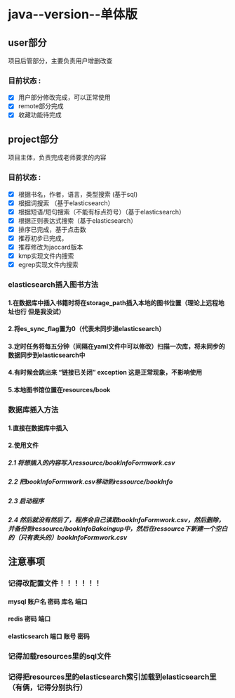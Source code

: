 # java--version--单体版

## user部分 
项目后管部分，主要负责用户增删改查 

### 目前状态 :
- [x] 用户部分修改完成，可以正常使用
- [x] remote部分完成
- [x] 收藏功能待完成

## project部分 
项目主体，负责完成老师要求的内容

### 目前状态 :
- [x] 根据书名，作者，语言，类型搜索 (基于sql)
- [x] 根据词搜索 （基于elasticsearch）
- [x] 根据短语/短句搜索（不能有标点符号）（基于elasticsearch）
- [x] 根据正则表达式搜索（基于elasticsearch）
- [x] 排序已完成，基于点击数
- [x] 推荐初步已完成，
- [x] 推荐修改为jaccard版本
- [x] kmp实现文件内搜索
- [x] egrep实现文件内搜索

### elasticsearch插入图书方法
#### 1.在数据库中插入书籍时将在storage_path插入本地的图书位置（理论上远程地址也行 但是我没试）
#### 2.将es_sync_flag置为0（代表未同步进elasticsearch）
#### 3.定时任务将每五分钟（间隔在yaml文件中可以修改）扫描一次库，将未同步的数据同步到elasticsearch中
#### 4.有时候会跳出来 “链接已关闭” exception 这是正常现象，不影响使用
#### 5.本地图书馆位置在resources/book

### 数据库插入方法
#### 1.直接在数据库中插入
#### 2.使用文件
##### 2.1 将想插入的内容写入ressource/bookInfoFormwork.csv
##### 2.2 把bookInfoFormwork.csv移动到ressource/bookInfo
##### 2.3 启动程序
##### 2.4 然后就没有然后了，程序会自己读取bookInfoFormwork.csv，然后删除，并备份到ressource/bookInfoBakcingup中，然后在ressource下新建一个空白的（只有表头的）bookInfoFormwork.csv
    


## 注意事项
### 记得改配置文件！！！！！！
#### mysql 账户名 密码 库名 端口
#### redis 密码 端口
#### elasticsearch 端口 账号 密码

### 记得加载resources里的sql文件
### 记得把resources里的elasticsearch索引加载到elasticsearch里（有俩，记得分别执行）
